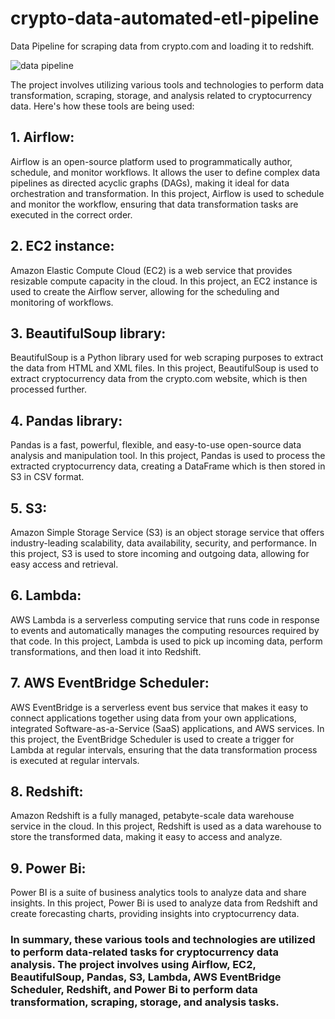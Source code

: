 # crypto-data-automated-etl-pipeline
Data Pipeline for scraping data from crypto.com and loading it to redshift.

![data pipeline](https://user-images.githubusercontent.com/128234000/234315274-e51b97bf-6885-4c40-8a79-2f89609fac94.png)


The project involves utilizing various tools and technologies to perform data transformation, scraping, storage, and analysis related to cryptocurrency data. Here's how these tools are being used:

## 1. Airflow: 
Airflow is an open-source platform used to programmatically author, schedule, and monitor workflows. It allows the user to define complex data pipelines as directed acyclic graphs (DAGs), making it ideal for data orchestration and transformation. In this project, Airflow is used to schedule and monitor the workflow, ensuring that data transformation tasks are executed in the correct order.

## 2. EC2 instance: 
Amazon Elastic Compute Cloud (EC2) is a web service that provides resizable compute capacity in the cloud. In this project, an EC2 instance is used to create the Airflow server, allowing for the scheduling and monitoring of workflows.

## 3. BeautifulSoup library: 
BeautifulSoup is a Python library used for web scraping purposes to extract the data from HTML and XML files. In this project, BeautifulSoup is used to extract cryptocurrency data from the crypto.com website, which is then processed further.

## 4. Pandas library: 
Pandas is a fast, powerful, flexible, and easy-to-use open-source data analysis and manipulation tool. In this project, Pandas is used to process the extracted cryptocurrency data, creating a DataFrame which is then stored in S3 in CSV format.

## 5. S3: 
Amazon Simple Storage Service (S3) is an object storage service that offers industry-leading scalability, data availability, security, and performance. In this project, S3 is used to store incoming and outgoing data, allowing for easy access and retrieval.

## 6. Lambda: 
AWS Lambda is a serverless computing service that runs code in response to events and automatically manages the computing resources required by that code. In this project, Lambda is used to pick up incoming data, perform transformations, and then load it into Redshift.

## 7. AWS EventBridge Scheduler: 
AWS EventBridge is a serverless event bus service that makes it easy to connect applications together using data from your own applications, integrated Software-as-a-Service (SaaS) applications, and AWS services. In this project, the EventBridge Scheduler is used to create a trigger for Lambda at regular intervals, ensuring that the data transformation process is executed at regular intervals.

## 8. Redshift: 
Amazon Redshift is a fully managed, petabyte-scale data warehouse service in the cloud. In this project, Redshift is used as a data warehouse to store the transformed data, making it easy to access and analyze.

## 9. Power Bi: 
Power BI is a suite of business analytics tools to analyze data and share insights. In this project, Power Bi is used to analyze data from Redshift and create forecasting charts, providing insights into cryptocurrency data.


### In summary, these various tools and technologies are utilized to perform data-related tasks for cryptocurrency data analysis. The project involves using Airflow, EC2, BeautifulSoup, Pandas, S3, Lambda, AWS EventBridge Scheduler, Redshift, and Power Bi to perform data transformation, scraping, storage, and analysis tasks.
